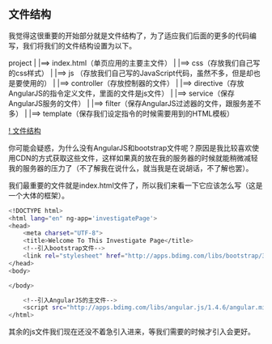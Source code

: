## 文件结构

我觉得这很重要的开始部分就是文件结构了，为了适应我们后面的更多的代码编写，我们将我们的文件结构设置为以下。

project
|
|==> index.html（单页应用的主要主文件）
|
|==> css（存放我们自己写的css样式）
|
|==> js （存放我们自己写的JavaScript代码，虽然不多，但是却也是要使用的）
|
|==> controller（存放控制器的文件）
|
|==> directive（存放AngularJS的指令定义文件，里面的文件是js文件）
|
|==> service（保存AngularJS服务的文件）
|
|==> filter（保存AngularJS过滤器的文件，跟服务差不多）
|
|==> template（保存我们设定指令的时候需要用到的HTML模板）

[! 文件结构]( final.png)

你可能会疑惑，为什么没有AngularJS和bootstrap文件呢？原因是我比较喜欢使用CDN的方式获取这些文件，这样如果真的放在我的服务器的时候就能稍微减轻我的服务器的压力了（不了解我在说什么，就当我是在说胡话，不了解也罢）。

我们最重要的文件就是index.html文件了，所以我们来看一下它应该怎么写（这是一个大体的框架）。

```bash
<!DOCTYPE html>
<html lang="en" ng-app='investigatePage'>
<head>
	<meta charset="UTF-8">
	<title>Welcome To This Investigate Page</title>
	<!--引入bootstrap文件-->
	<link rel="stylesheet" href="http://apps.bdimg.com/libs/bootstrap/3.3.4/css/bootstrap.min.css" />
</head>
<body>

</body>

	<!--引入AngularJS的主文件-->
	<script src="http://apps.bdimg.com/libs/angular.js/1.4.6/angular.min.js"></script>
</html>
```

其余的js文件我们现在还没不着急引入进来，等我们需要的时候才引入会更好。
